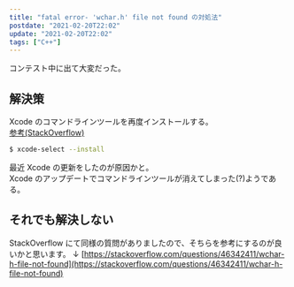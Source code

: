 ```yaml
---
title: "fatal error- 'wchar.h' file not found の対処法"
postdate: "2021-02-20T22:02"
update: "2021-02-20T22:02"
tags: ["C++"]
---
```


コンテスト中に出て大変だった。

## 解決策

Xcode のコマンドラインツールを再度インストールする。  
[参考(StackOverflow)](https://stackoverflow.com/questions/26185978/macos-wchar-h-file-not-found)

```bash
$ xcode-select --install
```

最近 Xcode の更新をしたのが原因かと。  
Xcode のアップデートでコマンドラインツールが消えてしまった(?)ようである。

## それでも解決しない

StackOverflow にて同様の質問がありましたので、そちらを参考にするのが良いかと思います。
↓
[https://stackoverflow.com/questions/46342411/wchar-h-file-not-found](https://stackoverflow.com/questions/46342411/wchar-h-file-not-found)
